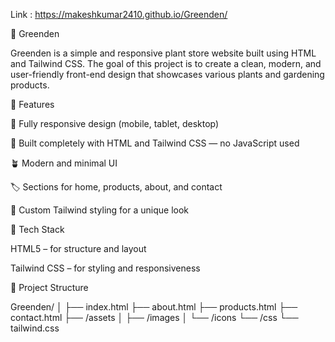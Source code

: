 Link : https://makeshkumar2410.github.io/Greenden/

🌿 Greenden

Greenden is a simple and responsive plant store website built using HTML and Tailwind CSS.
The goal of this project is to create a clean, modern, and user-friendly front-end design that showcases various plants and gardening products.

🚀 Features

🌱 Fully responsive design (mobile, tablet, desktop)

💚 Built completely with HTML and Tailwind CSS — no JavaScript used

🪴 Modern and minimal UI

🏷️ Sections for home, products, about, and contact

🎨 Custom Tailwind styling for a unique look

🧰 Tech Stack

HTML5 – for structure and layout

Tailwind CSS – for styling and responsiveness

📂 Project Structure

Greenden/
│
├── index.html
├── about.html
├── products.html
├── contact.html
├── /assets
│   ├── /images
│   └── /icons
└── /css
    └── tailwind.css
